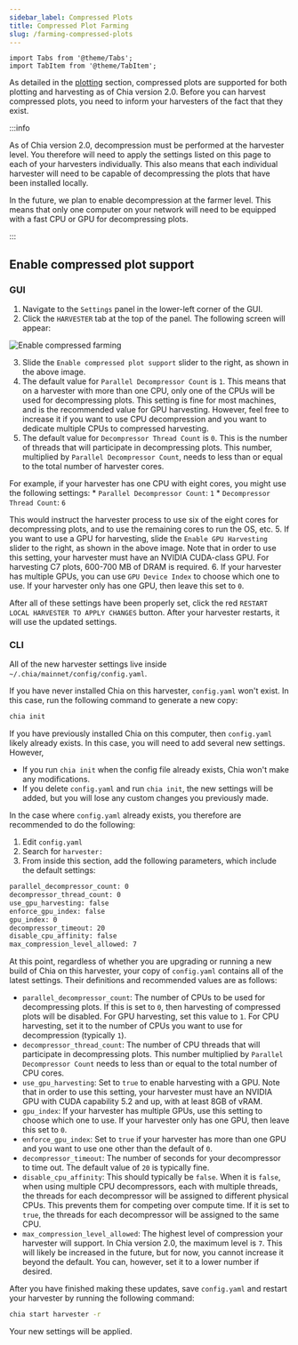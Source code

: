 ```yaml
---
sidebar_label: Compressed Plots
title: Compressed Plot Farming
slug: /farming-compressed-plots
---
```


```mdx-code-block
import Tabs from '@theme/Tabs';
import TabItem from '@theme/TabItem';
```

As detailed in the [plotting](/plotting-basics) section, compressed plots are supported for both plotting and harvesting as of Chia version 2.0. Before you can harvest compressed plots, you need to inform your harvesters of the fact that they exist.

:::info

As of Chia version 2.0, decompression must be performed at the harvester level. You therefore will need to apply the settings listed on this page to each of your harvesters individually. This also means that each individual harvester will need to be capable of decompressing the plots that have been installed locally.

In the future, we plan to enable decompression at the farmer level. This means that only one computer on your network will need to be equipped with a fast CPU or GPU for decompressing plots.

:::

## Enable compressed plot support

### GUI

1. Navigate to the `Settings` panel in the lower-left corner of the GUI.
2. Click the `HARVESTER` tab at the top of the panel. The following screen will appear:

  <div style={{ textAlign: 'left' }}>
    <img src="/img/compressed-farming/01.png" alt="Enable compressed farming" />
  </div>

3. Slide the `Enable compressed plot support` slider to the right, as shown in the above image.
4. The default value for `Parallel Decompressor Count` is `1`. This means that on a harvester with more than one CPU, only one of the CPUs will be used for decompressing plots. This setting is fine for most machines, and is the recommended value for GPU harvesting. However, feel free to increase it if you want to use CPU decompression and you want to dedicate multiple CPUs to compressed harvesting.
4. The default value for `Decompressor Thread Count` is `0`. This is the number of threads that will participate in decompressing plots. This number, multiplied by `Parallel Decompressor Count`, needs to less than or equal to the total number of harvester cores.

  For example, if your harvester has one CPU with eight cores, you might use the following settings:
    * `Parallel Decompressor Count`: `1`
    * `Decompressor Thread Count`: `6`
  
  This would instruct the harvester process to use six of the eight cores for decompressing plots, and to use the remaining cores to run the OS, etc.
5. If you want to use a GPU for harvesting, slide the `Enable GPU Harvesting` slider to the right, as shown in the above image. Note that in order to use this setting, your harvester must have an NVIDIA CUDA-class GPU. For harvesting C7 plots, 600-700 MB of DRAM is required.
6. If your harvester has multiple GPUs, you can use `GPU Device Index` to choose which one to use. If your harvester only has one GPU, then leave this set to `0`.

After all of these settings have been properly set, click the red `RESTART LOCAL HARVESTER TO APPLY CHANGES` button. After your harvester restarts, it will use the updated settings.

### CLI

All of the new harvester settings live inside `~/.chia/mainnet/config/config.yaml`.

If you have never installed Chia on this harvester, `config.yaml` won't exist. In this case, run the following command to generate a new copy:

```bash
chia init
```

If you have previously installed Chia on this computer, then `config.yaml` likely already exists. In this case, you will need to add several new settings. However,

* If you run `chia init` when the config file already exists, Chia won't make any modifications.
* If you delete `config.yaml` and run `chia init`, the new settings will be added, but you will lose any custom changes you previously made.

In the case where `config.yaml` already exists, you therefore are recommended to do the following:

1. Edit `config.yaml`
2. Search for `harvester:`
3. From inside this section, add the following parameters, which include the default settings:

  ```bash
  parallel_decompressor_count: 0
  decompressor_thread_count: 0
  use_gpu_harvesting: false
  enforce_gpu_index: false
  gpu_index: 0
  decompressor_timeout: 20
  disable_cpu_affinity: false
  max_compression_level_allowed: 7
  ```

At this point, regardless of whether you are upgrading or running a new build of Chia on this harvester, your copy of `config.yaml` contains all of the latest settings. Their definitions and recommended values are as follows:

* `parallel_decompressor_count`: The number of CPUs to be used for decompressing plots. If this is set to `0`, then harvesting of compressed plots will be disabled. For GPU harvesting, set this value to `1`. For CPU harvesting, set it to the number of CPUs you want to use for decompression (typically `1`).
* `decompressor_thread_count`: The number of CPU threads that will participate in decompressing plots. This number multiplied by `Parallel Decompressor Count` needs to less than or equal to the total number of CPU cores.
* `use_gpu_harvesting`: Set to `true` to enable harvesting with a GPU. Note that in order to use this setting, your harvester must have an NVIDIA GPU with CUDA capability 5.2 and up, with at least 8GB of vRAM.
* `gpu_index`: If your harvester has multiple GPUs, use this setting to choose which one to use. If your harvester only has one GPU, then leave this set to `0`.
* `enforce_gpu_index`: Set to `true` if your harvester has more than one GPU and you want to use one other than the default of `0`.
* `decompressor_timeout`: The number of seconds for your decompressor to time out. The default value of `20` is typically fine.
* `disable_cpu_affinity`: This should typically be `false`. When it is `false`, when using multiple CPU decompressors, each with multiple threads, the threads for each decompressor will be assigned to different physical CPUs. This prevents them for competing over compute time. If it is set to `true`, the threads for each decompressor will be assigned to the same CPU.
* `max_compression_level_allowed`: The highest level of compression your harvester will support. In Chia version 2.0, the maximum level is `7`. This will likely be increased in the future, but for now, you cannot increase it beyond the default. You can, however, set it to a lower number if desired.

After you have finished making these updates, save `config.yaml` and restart your harvester by running the following command:

```bash
chia start harvester -r
```

Your new settings will be applied.